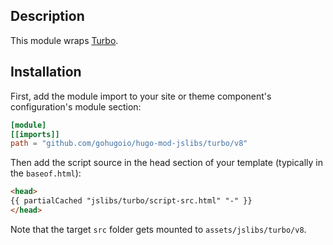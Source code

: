 ## Description

This module wraps [Turbo](https://github.com/hotwired/turbo).

## Installation

First, add the module import to your site or theme component's configuration's module section:

```toml
[module]
[[imports]]
path = "github.com/gohugoio/hugo-mod-jslibs/turbo/v8"
```

Then add the script source in the head section of your template (typically in the `baseof.html`):


```html
<head>
{{ partialCached "jslibs/turbo/script-src.html" "-" }}
</head>
```

Note that the target `src` folder gets mounted to `assets/jslibs/turbo/v8`.
